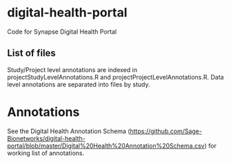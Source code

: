 # digital-health-portal
Code for Synapse Digital Health Portal


## List of files
Study/Project level annotations are indexed in projectStudyLevelAnnotations.R and projectProjectLevelAnnotations.R. Data level annotations are separated into files by study.


# Annotations

See the Digital Health Annotation Schema (https://github.com/Sage-Bionetworks/digital-health-portal/blob/master/Digital%20Health%20Annotation%20Schema.csv) for working list of annotations.
